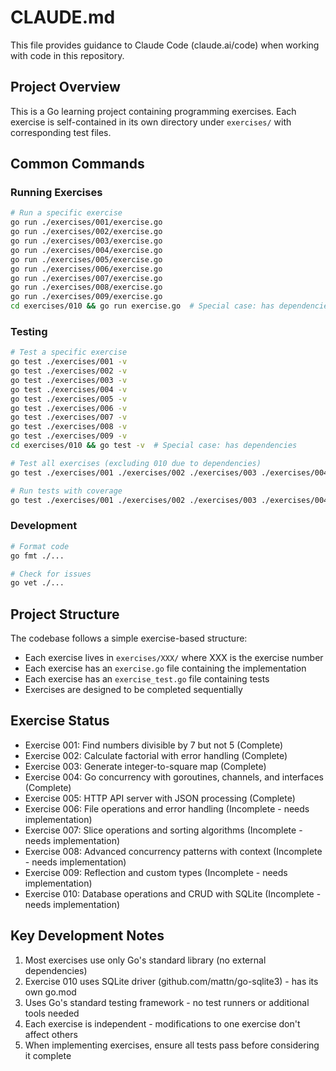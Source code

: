 # CLAUDE.md

This file provides guidance to Claude Code (claude.ai/code) when working with code in this repository.

## Project Overview

This is a Go learning project containing programming exercises. Each exercise is self-contained in its own directory under `exercises/` with corresponding test files.

## Common Commands

### Running Exercises
```bash
# Run a specific exercise
go run ./exercises/001/exercise.go
go run ./exercises/002/exercise.go
go run ./exercises/003/exercise.go
go run ./exercises/004/exercise.go
go run ./exercises/005/exercise.go
go run ./exercises/006/exercise.go
go run ./exercises/007/exercise.go
go run ./exercises/008/exercise.go
go run ./exercises/009/exercise.go
cd exercises/010 && go run exercise.go  # Special case: has dependencies
```

### Testing
```bash
# Test a specific exercise
go test ./exercises/001 -v
go test ./exercises/002 -v
go test ./exercises/003 -v
go test ./exercises/004 -v
go test ./exercises/005 -v
go test ./exercises/006 -v
go test ./exercises/007 -v
go test ./exercises/008 -v
go test ./exercises/009 -v
cd exercises/010 && go test -v  # Special case: has dependencies

# Test all exercises (excluding 010 due to dependencies)
go test ./exercises/001 ./exercises/002 ./exercises/003 ./exercises/004 ./exercises/005 ./exercises/006 ./exercises/007 ./exercises/008 ./exercises/009 -v

# Run tests with coverage
go test ./exercises/001 ./exercises/002 ./exercises/003 ./exercises/004 ./exercises/005 ./exercises/006 ./exercises/007 ./exercises/008 ./exercises/009 -v -cover
```

### Development
```bash
# Format code
go fmt ./...

# Check for issues
go vet ./...
```

## Project Structure

The codebase follows a simple exercise-based structure:
- Each exercise lives in `exercises/XXX/` where XXX is the exercise number
- Each exercise has an `exercise.go` file containing the implementation
- Each exercise has an `exercise_test.go` file containing tests
- Exercises are designed to be completed sequentially

## Exercise Status

- Exercise 001: Find numbers divisible by 7 but not 5 (Complete)
- Exercise 002: Calculate factorial with error handling (Complete)  
- Exercise 003: Generate integer-to-square map (Complete)
- Exercise 004: Go concurrency with goroutines, channels, and interfaces (Complete)
- Exercise 005: HTTP API server with JSON processing (Complete)
- Exercise 006: File operations and error handling (Incomplete - needs implementation)
- Exercise 007: Slice operations and sorting algorithms (Incomplete - needs implementation)
- Exercise 008: Advanced concurrency patterns with context (Incomplete - needs implementation)
- Exercise 009: Reflection and custom types (Incomplete - needs implementation)
- Exercise 010: Database operations and CRUD with SQLite (Incomplete - needs implementation)

## Key Development Notes

1. Most exercises use only Go's standard library (no external dependencies)
2. Exercise 010 uses SQLite driver (github.com/mattn/go-sqlite3) - has its own go.mod
3. Uses Go's standard testing framework - no test runners or additional tools needed
4. Each exercise is independent - modifications to one exercise don't affect others
5. When implementing exercises, ensure all tests pass before considering it complete